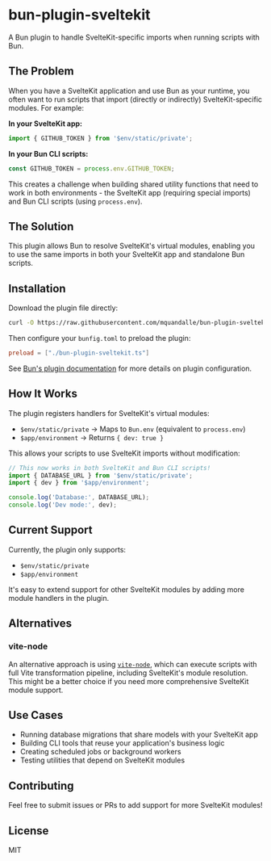 # bun-plugin-sveltekit

A Bun plugin to handle SvelteKit-specific imports when running scripts with Bun.

## The Problem

When you have a SvelteKit application and use Bun as your runtime, you often want to run scripts that import (directly or indirectly) SvelteKit-specific modules. For example:

**In your SvelteKit app:**
```javascript
import { GITHUB_TOKEN } from '$env/static/private';
```

**In your Bun CLI scripts:**
```javascript
const GITHUB_TOKEN = process.env.GITHUB_TOKEN;
```

This creates a challenge when building shared utility functions that need to work in both environments - the SvelteKit app (requiring special imports) and Bun CLI scripts (using `process.env`).

## The Solution

This plugin allows Bun to resolve SvelteKit's virtual modules, enabling you to use the same imports in both your SvelteKit app and standalone Bun scripts.

## Installation

Download the plugin file directly:

```bash
curl -O https://raw.githubusercontent.com/mquandalle/bun-plugin-sveltekit/main/bun-plugin-sveltekit.ts
```

Then configure your `bunfig.toml` to preload the plugin:

```toml
preload = ["./bun-plugin-sveltekit.ts"]
```

See [Bun's plugin documentation](https://bun.sh/docs/runtime/plugins) for more details on plugin configuration.

## How It Works

The plugin registers handlers for SvelteKit's virtual modules:

- `$env/static/private` → Maps to `Bun.env` (equivalent to `process.env`)
- `$app/environment` → Returns `{ dev: true }`

This allows your scripts to use SvelteKit imports without modification:

```javascript
// This now works in both SvelteKit and Bun CLI scripts!
import { DATABASE_URL } from '$env/static/private';
import { dev } from '$app/environment';

console.log('Database:', DATABASE_URL);
console.log('Dev mode:', dev);
```

## Current Support

Currently, the plugin only supports:
- `$env/static/private`
- `$app/environment`

It's easy to extend support for other SvelteKit modules by adding more module handlers in the plugin.

## Alternatives

### vite-node

An alternative approach is using [`vite-node`](https://www.sveltepatterns.dev/how-to-access-svelte-specific-api-in-a-script#use-vite-node), which can execute scripts with full Vite transformation pipeline, including SvelteKit's module resolution. This might be a better choice if you need more comprehensive SvelteKit module support.

## Use Cases

- Running database migrations that share models with your SvelteKit app
- Building CLI tools that reuse your application's business logic
- Creating scheduled jobs or background workers
- Testing utilities that depend on SvelteKit modules

## Contributing

Feel free to submit issues or PRs to add support for more SvelteKit modules!

## License

MIT